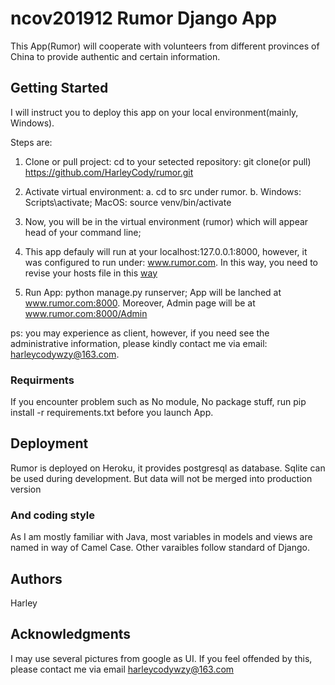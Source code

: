 # ncov201912 Rumor Django App

This App(Rumor) will cooperate with volunteers from different provinces of China to provide authentic and certain information.

## Getting Started
I will instruct you to deploy this app on your local environment(mainly, Windows).

Steps are:

1. Clone or pull project: cd to your setected repository: git clone(or pull) https://github.com/HarleyCody/rumor.git
2. Activate virtual environment: a. cd to src under rumor. b. Windows: Scripts\activate; MacOS: source venv/bin/activate
3. Now, you will be in the virtual environment (rumor) which will appear head of your command line;
4. This app defauly will run at your localhost:127.0.0.1:8000, however, it was configured to run under: www.rumor.com. 
In this way, you need to revise your hosts file in this [way](https://support.rackspace.com/how-to/modify-your-hosts-file/)

5. Run App: python manage.py runserver; App will be lanched at www.rumor.com:8000. Moreover, Admin page will be at www.rumor.com:8000/Admin

ps: you may experience as client, however, if you need see the administrative information, please kindly contact me via email:
harleycodywzy@163.com.

### Requirments

If you encounter problem such as No module, No package stuff, run pip install -r requirements.txt before you launch App.

## Deployment
Rumor is deployed on Heroku, it provides postgresql as database. Sqlite can be used during development. But data will not be merged into production version

### And coding style

As I am mostly familiar with Java, most variables in models and views are named in way of Camel Case. Other varaibles follow standard of Django.

## Authors
Harley

## Acknowledgments
I may use several pictures from google as UI. If you feel offended by this, please contact me via email harleycodywzy@163.com
